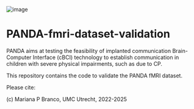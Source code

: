 ![image](https://github.com/user-attachments/assets/aca32398-bbc9-49cf-aae2-0b0e27697dfa)


# PANDA-fmri-dataset-validation
PANDA aims at testing the feasibility of implanted communication Brain-Computer Interface (cBCI) technology to establish communication in children with severe physical impairments, such as due to CP.


This repository contains the code to validate the PANDA fMRI dataset.

Please cite:

(c) Mariana P Branco, UMC Utrecht, 2022-2025
